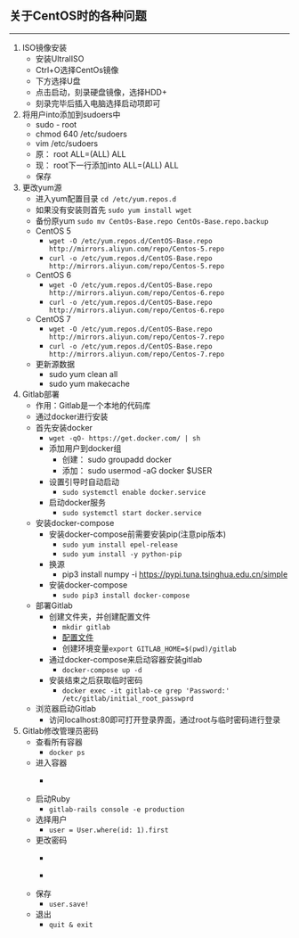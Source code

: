 ## 关于CentOS时的各种问题
***
1. ISO镜像安装
   - 安装UltralISO
   - Ctrl+O选择CentOs镜像
   - 下方选择U盘
   - 点击启动，刻录硬盘镜像，选择HDD+
   - 刻录完毕后插入电脑选择启动项即可
2. 将用户into添加到sudoers中
   - sudo - root 
   - chmod 640 /etc/sudoers
   - vim /etc/sudoers
   - 原： root ALL=(ALL) ALL
   - 现： root下一行添加into ALL=(ALL) ALL
   - 保存
3. 更改yum源
   - 进入yum配置目录 ```cd /etc/yum.repos.d```
   - 如果没有安装则首先 ```sudo yum install wget```
   - 备份原yum ```sudo mv CentOs-Base.repo CentOs-Base.repo.backup```
   - CentOS 5
     - ```wget -O /etc/yum.repos.d/CentOS-Base.repo http://mirrors.aliyun.com/repo/Centos-5.repo```
     - ```curl -o /etc/yum.repos.d/CentOS-Base.repo http://mirrors.aliyun.com/repo/Centos-5.repo```
   - CentOS 6
     - ```wget -O /etc/yum.repos.d/CentOS-Base.repo http://mirrors.aliyun.com/repo/Centos-6.repo```
     - ```curl -o /etc/yum.repos.d/CentOS-Base.repo http://mirrors.aliyun.com/repo/Centos-6.repo```
   - CentOS 7
     - ```wget -O /etc/yum.repos.d/CentOS-Base.repo http://mirrors.aliyun.com/repo/Centos-7.repo```
     - ```curl -o /etc/yum.repos.d/CentOS-Base.repo http://mirrors.aliyun.com/repo/Centos-7.repo```
   - 更新源数据
     - sudo yum clean all
     - sudo yum makecache
4. Gitlab部署
   - 作用：Gitlab是一个本地的代码库
   - 通过docker进行安装
   - 首先安装docker
     - ```wget -qO- https://get.docker.com/ | sh```
     - 添加用户到docker组
       - 创建： sudo groupadd docker
       - 添加： sudo usermod -aG docker $USER
     - 设置引导时自动启动
       - ```sudo systemctl enable docker.service```
     - 启动docker服务
       - ```sudo systemctl start docker.service```
   - 安装docker-compose
     - 安装docker-compose前需要安装pip(注意pip版本)
       - ```sudo yum install epel-release```
       - ```sudo yum install -y python-pip```
     - 换源
       - pip3 install numpy -i https://pypi.tuna.tsinghua.edu.cn/simple
     - 安装docker-compose
       - ```sudo pip3 install docker-compose```
   - 部署Gitlab
     - 创建文件夹，并创建配置文件
       - ```mkdir gitlab```
       - [配置文件](./docker_compose.yml)
       - 创建环境变量```export GITLAB_HOME=$(pwd)/gitlab```
     - 通过docker-compose来启动容器安装gitlab
       - ```docker-compose up -d```
     - 安装结束之后获取临时密码
       - ```docker exec -it gitlab-ce grep 'Password:' /etc/gitlab/initial_root_passwprd```
   - 浏览器启动Gitlab
     - 访问localhost:80即可打开登录界面，通过root与临时密码进行登录
5. Gitlab修改管理员密码
   - 查看所有容器
     - ```docker ps```
   - 进入容器
     - ```docker exec -it gitlab (容器名) bash
   - 启动Ruby
     - ```gitlab-rails console -e production```
   - 选择用户
     - ```user = User.where(id: 1).first```
   - 更改密码
     - ```user.password = 'xxx'
     - ```user.password_confirmation = 'xxx'
   - 保存
     - ```user.save!```
   - 退出
     - ```quit & exit```